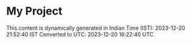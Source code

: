 # My Project

This content is dynamically generated in Indian Time (IST): 2023-12-20 21:52:40 IST
Converted to UTC: 2023-12-20 16:22:40 UTC
